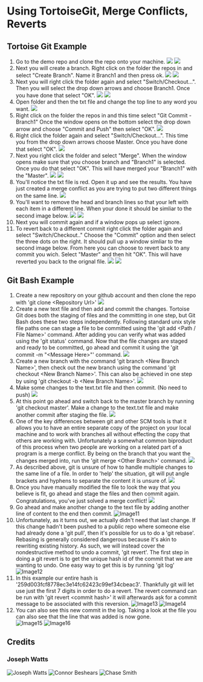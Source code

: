 # Using TortoiseGit, Merge Conflicts, Reverts

## Tortoise Git Example

1. Go to the demo repo and clone the repo onto your machine.
![](resources/TG1.png)
![](resources/TG2.png)
2. Next you will create a branch. Right click on the folder the repos in and select "Create Branch". Name it Branch1 and then press ok.
![](resources/TG3.png)
![](resources/TG4.png)
3. Next you will right click the folder again and select "Switch/Checkout...". Then you will select the drop down arrows and choose Branch1. Once you have done that select "OK".
![](resources/TG5.png)
![](resources/TG4-2.png)
4. Open folder and then the txt file and change the top line to any word you want.
![](resources/TG6.png)
5. Right click on the folder the repos in and this time select "Git Commit - Branch1" Once the window opens on the bottom select the drop down arrow and choose "Commit and Push" then select "OK".
![](resources/TG7.png)
6. Right click the folder again and select "Switch/Checkout...". This time you from the drop down arrows choose Master. Once you have done that select "OK".
![](resources/TG8.png)
7. Next you right click the folder and select "Merge". When the window opens make sure that you choose branch and "Branch1" is selected. Once you do that select "OK". This will have merged your "Branch1" with the "Master".
![](resources/TG10.png)
![](resources/TG9.png)
8. You'll notice the txt file is red. Open it up and see the results. You have just created a merge conflict as you are trying to put two different things on the same line.
![](resources/TG11.png)
9. You'll want to remove the head and branch lines so that your left with each item in a different line. When your done it should be simliar to the second image below.
![](resources/TG12.png)
![](resources/TG13.png)
10. Next you will commit again and if a window pops up select ignore.
11. To revert back to a different commit right click the folder again and select "Switch/Checkout.." Choose the "Commit" option and then select the three dots on the right. It should pull up a window simliar to the second image below. From here you can choose to revert back to any commit you wich. Select "Master" and then hit "OK". This will have reverted you back to the orignal file.
![](resources/TG14.png)
![](resources/TG15.png)

## Git Bash Example

1. Create a new repository on your github account and then clone the repo with 'git clone \<Repository Url>'
![](resources/GB1.png)
2. Create a new text file and then add and commit the changes. Tortoise Git does both the staging of files and the committing in one step, but Git Bash does these two steps independently. Following standard unix style file paths one can stage a file to be committed using the 'git add \<Path / File Name>' command. After adding you can verify what was added using the 'git status' command. Now that the file changes are staged and ready to be committed, go ahead and commit it using the 'git commit -m "\<Message Here>"' command.
![](resources/GB10.png)
3. Create a new branch with the command 'git branch \<New Branch Name>', then check out the new branch using the command 'git checkout \<New Branch Name>'. This can also be achieved in one step by using 'git checkout -b \<New Branch Name>'.
![](resources/GB5.png)
4. Make some changes to the text.txt file and then commit. (No need to push)
![](resources/GB4.png)
5. At this point go ahead and switch back to the master branch by running 'git checkout master'. Make a change to the text.txt file and make another commit after staging the file.
![](resources/GB6.png)
6. One of the key differences between git and other SCM tools is that it allows you to have an entire separate copy of the project on your local machine and to work with branches all without effecting the copy that others are working with. Unfortunately a somewhat common biproduct of this process when two people are working on a related part of a program is a merge conflict. By being on the branch that you want the changes merged into, run the 'git merge \<Other Branch>' command.
![](resources/GB7.png)
7. As described above, git is unsure of how to handle multiple changes to the same line of a file. In order to 'help' the situation, git will put angle brackets and hyphens to separate the content it is unsure of.
![](resources/GB8.png)
8. Once you have manually modified the file to look the way that you believe is fit, go ahead and stage the files and then commit again. Congratulations, you've just solved a merge conflict!
![](resources/GB9.png)
9. Go ahead and make another change to the text file by adding another line of content to the end then commit.
![Image11](resources/GB11.PNG)
10. Unfortunately, as it turns out, we actually didn't need that last change. If this change hadn't been pushed to a public repo where someone else had already done a 'git pull', then it's possible for us to do a 'git rebase'. Rebasing is generally considered dangerous because it's akin to rewriting existing history. As such, we will instead cover the nondestructive method to undo a commit, 'git revert'. The first step in doing a git revert is to get the unique hash id of the commit that we are wanting to undo. One easy way to get this is by running 'git log'
![Image12](resources/GB12.PNG)
11. In this example our entire hash is '259d003fcf8778ec3e14fc62423c99ef34cbeac3'. Thankfully git will let use just the first 7 digits in order to do a revert. The revert command can be run with 'git revert \<commit hash>' it will afterwards ask for a commit message to be associated with this reversion.
![Image13](resources/GB13.PNG)
![Image14](resources/GB14.PNG)
12. You can also see this new commit in the log. Taking a look at the file you can also see that the line that was added is now gone.  
![Image15](resources/GB15.PNG)
![Image16](resources/GB16.PNG)

## Credits

### Joseph Watts

![Joseph Watts](resources/pic-Watts.PNG)
![Connor Beshears](resources/connor-pic.jpeg)
![Chase Smith](resources/smith.PNG)